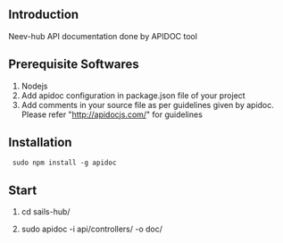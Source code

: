 ## Introduction

Neev-hub API documentation done by APIDOC tool

## Prerequisite Softwares 

1. Nodejs
2. Add apidoc configuration in package.json file of your project
3. Add comments in your source file as per guidelines given by apidoc. Please refer "http://apidocjs.com/" for guidelines

## Installation

``` sudo npm install -g apidoc```
 
## Start

1. cd sails-hub/

2. sudo apidoc -i api/controllers/ -o doc/